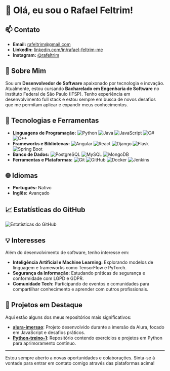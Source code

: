 # 👋 Olá, eu sou o Rafael Feltrim!

## 📫 Contato

- **Email:** [rafeltrim@gmail.com](mailto:rafeltrim@gmail.com)
- **LinkedIn:** [linkedin.com/in/rafael-feltrim-me](https://www.linkedin.com/in/rafael-feltrim-me/)
- **Instagram:** [@rafeltrim](https://www.instagram.com/rafeltrim/)

## 💼 Sobre Mim

Sou um **Desenvolvedor de Software** apaixonado por tecnologia e inovação. Atualmente, estou cursando **Bacharelado em Engenharia de Software** no Instituto Federal de São Paulo (IFSP). Tenho experiência em desenvolvimento full stack e estou sempre em busca de novos desafios que me permitam aplicar e expandir meus conhecimentos.

## 🚀 Tecnologias e Ferramentas

- **Linguagens de Programação:** ![Python](https://img.shields.io/badge/-Python-333333?style=flat&logo=python) ![Java](https://img.shields.io/badge/-Java-333333?style=flat&logo=java) ![JavaScript](https://img.shields.io/badge/-JavaScript-333333?style=flat&logo=javascript) ![C#](https://img.shields.io/badge/-C%23-333333?style=flat&logo=c-sharp) ![C++](https://img.shields.io/badge/-C++-333333?style=flat&logo=c%2B%2B)
- **Frameworks e Bibliotecas:** ![Angular](https://img.shields.io/badge/-Angular-333333?style=flat&logo=angular) ![React](https://img.shields.io/badge/-React-333333?style=flat&logo=react) ![Django](https://img.shields.io/badge/-Django-333333?style=flat&logo=django) ![Flask](https://img.shields.io/badge/-Flask-333333?style=flat&logo=flask) ![Spring Boot](https://img.shields.io/badge/-Spring%20Boot-333333?style=flat&logo=spring-boot)
- **Banco de Dados:** ![PostgreSQL](https://img.shields.io/badge/-PostgreSQL-333333?style=flat&logo=postgresql) ![MySQL](https://img.shields.io/badge/-MySQL-333333?style=flat&logo=mysql) ![MongoDB](https://img.shields.io/badge/-MongoDB-333333?style=flat&logo=mongodb)
- **Ferramentas e Plataformas:** ![Git](https://img.shields.io/badge/-Git-333333?style=flat&logo=git) ![GitHub](https://img.shields.io/badge/-GitHub-333333?style=flat&logo=github) ![Docker](https://img.shields.io/badge/-Docker-333333?style=flat&logo=docker) ![Jenkins](https://img.shields.io/badge/-Jenkins-333333?style=flat&logo=jenkins)

## 🌐 Idiomas

- **Português:** Nativo
- **Inglês:** Avançado

## 📈 Estatísticas do GitHub

![Estatísticas do GitHub](https://github-readme-stats.vercel.app/api?username=RaFeltrim&show_icons=true&theme=dracula)

## 💡 Interesses

Além do desenvolvimento de software, tenho interesse em:

- **Inteligência Artificial e Machine Learning:** Explorando modelos de linguagem e frameworks como TensorFlow e PyTorch.
- **Segurança da Informação:** Estudando práticas de segurança e conformidade com LGPD e GDPR.
- **Comunidade Tech:** Participando de eventos e comunidades para compartilhar conhecimento e aprender com outros profissionais.

## 📂 Projetos em Destaque

Aqui estão alguns dos meus repositórios mais significativos:

- [**alura-imersao**](https://github.com/RaFeltrim/alura-imersao): Projeto desenvolvido durante a imersão da Alura, focado em JavaScript e desafios práticos.
- [**Python-treino-1**](https://github.com/RaFeltrim/Python-treino-1): Repositório contendo exercícios e projetos em Python para aprimoramento contínuo.

---

Estou sempre aberto a novas oportunidades e colaborações. Sinta-se à vontade para entrar em contato comigo através das plataformas acima!

